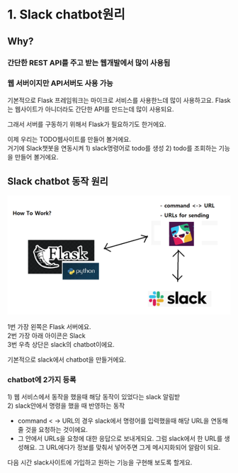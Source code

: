 # 1. Slack chatbot원리

## Why? 

### 간단한 REST API를 주고 받는 웹개발에서 많이 사용됨

### 웹 서버이지만 API서버도 사용 가능 

  
기본적으로 Flask 프레임워크는 마이크로 서비스를 사용한느데 많이 사용하고요. Flask는 웹사이트가 아니더라도 간단한 API를 만드는데 많이 사용되요.   
  
그래서 서버를 구동하기 위해서 Flask가 필요하기도 한거에요.   
  
이제 우리는 TODO웹사이트를 만들어 볼거에요.   
거기에 Slack챗봇을 연동시켜 1\) slack명령어로 todo를 생성 2\) todo를 조회하는 기능을 만들어 볼거에요.   


## Slack chatbot 동작 원리 

![](../../../.gitbook/assets/image%20%28245%29.png)

1번 가장 왼쪽은 Flask 서버에요.  
2번 가장 아래 아이콘은 Slack  
3번 우측 상단은 slack의 chatbot이에요.    
  
기본적으로 slack에서 chatbot을 만들거에요.  


### chatbot에 2가지 등록 

1\)  웹 서비스에서 동작을 했을때 해당 동작이 있었다는 slack 알림받  
2\)  slack안에서 명령을 했을 때 반영하는 동작   
  
- command &lt; -&gt; URL의 경우 slack에서 명령어를 입력했을때 해당 URL을 연동해 줄 것을 요청하는 것이에요.   
- 그 안에서 URLs을 요청에 대한 응답으로 보내게되요. 그럼 slack에서 한 URL를 생성해요. 그 URL에다가 정보를 맞춰서 넣어주면 그게 메시지화되어 알람이 되요.   
  
다음 시간 slack사이트에 가입하고 원하는 기능을 구현해 보도록 할게요. 



